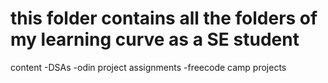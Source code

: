 # this folder contains all the folders of my learning curve as a SE student

content
-DSAs
-odin project assignments
-freecode camp projects
